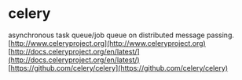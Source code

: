 # celery
asynchronous task queue/job queue on distributed message passing.
[http://www.celeryproject.org](http://www.celeryproject.org)  
[http://docs.celeryproject.org/en/latest/](http://docs.celeryproject.org/en/latest/)  
[https://github.com/celery/celery](https://github.com/celery/celery)

